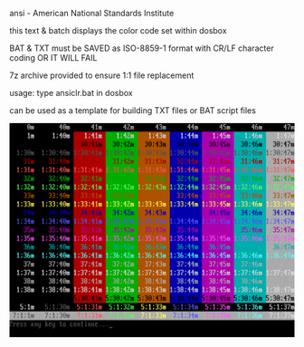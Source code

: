 ansi - American National Standards Institute

this text & batch displays the color code set within dosbox

BAT & TXT must be SAVED as ISO-8859-1 format with CR/LF character coding OR IT WILL FAIL

7z archive provided to ensure 1:1 file replacement

usage:
type ansiclr.bat in dosbox

can be used as a template for building TXT files or BAT script files

![ansiclr](https://github.com/arrowgent/dosbox-batch-stuff/blob/main/img/ansitxt.gif)

